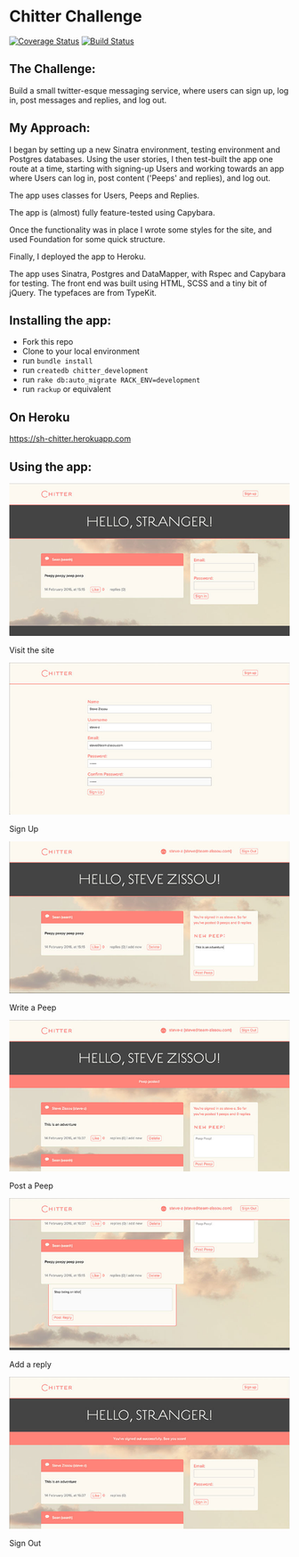 Chitter Challenge
=================

[![Coverage Status](https://coveralls.io/repos/github/seanhawkridge/chitter-challenge/badge.svg?branch=master)](https://coveralls.io/github/seanhawkridge/chitter-challenge?branch=master)
[![Build Status](https://travis-ci.org/seanhawkridge/chitter-challenge.svg?branch=master)](https://travis-ci.org/seanhawkridge/chitter-challenge)

The Challenge:
-------

Build a small twitter-esque messaging service, where users can sign up, log in, post messages and replies, and log out.

My Approach:
-------

I began by setting up a new Sinatra environment, testing environment and Postgres databases. Using the user stories, I then test-built the app one route at a time, starting with signing-up Users and working towards an app where Users can log in, post content ('Peeps' and replies), and log out.

The app uses classes for Users, Peeps and Replies.

The app is (almost) fully feature-tested using Capybara.

Once the functionality was in place I wrote some styles for the site, and used Foundation for some quick structure.

Finally, I deployed the app to Heroku.

The app uses Sinatra, Postgres and DataMapper, with Rspec and Capybara for testing. The front end was built using HTML, SCSS and a tiny bit of jQuery. The typefaces are from TypeKit.


Installing the app:
-------------------

* Fork this repo
* Clone to your local environment
* run `bundle install`
* run `createdb chitter_development`
* run `rake db:auto_migrate RACK_ENV=development`
* run `rackup` or equivalent


On Heroku
----------

https://sh-chitter.herokuapp.com


Using the app:
---------------

![Screenshot](docs/screenshots/visit.jpg)

Visit the site

![Screenshot](docs/screenshots/sign_up.jpg)

Sign Up

![Screenshot](docs/screenshots/write_peep.jpg)

Write a Peep

![Screenshot](docs/screenshots/post_peep.jpg)

Post a Peep

![Screenshot](docs/screenshots/reply.jpg)

Add a reply

![Screenshot](docs/screenshots/sign-out.jpg)

Sign Out
